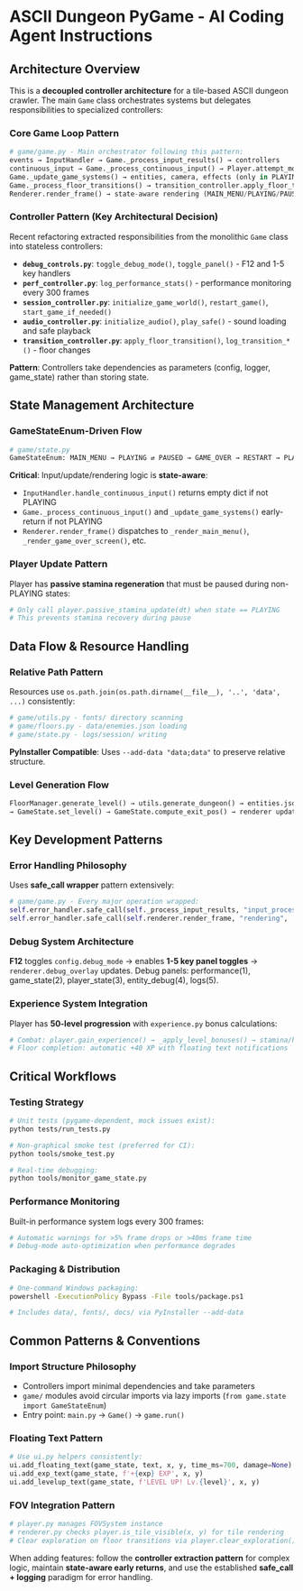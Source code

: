 # ASCII Dungeon PyGame - AI Coding Agent Instructions

## Architecture Overview

This is a **decoupled controller architecture** for a tile-based ASCII dungeon crawler. The main `Game` class orchestrates systems but delegates responsibilities to specialized controllers:

### Core Game Loop Pattern
```python
# game/game.py - Main orchestrator following this pattern:
events → InputHandler → Game._process_input_results() → controllers
continuous_input → Game._process_continuous_input() → Player.attempt_move()
Game._update_game_systems() → entities, camera, effects (only in PLAYING state)  
Game._process_floor_transitions() → transition_controller.apply_floor_transition()
Renderer.render_frame() → state-aware rendering (MAIN_MENU/PLAYING/PAUSED/GAME_OVER)
```

### Controller Pattern (Key Architectural Decision)
Recent refactoring extracted responsibilities from the monolithic `Game` class into stateless controllers:

- **`debug_controls.py`**: `toggle_debug_mode()`, `toggle_panel()` - F12 and 1-5 key handlers
- **`perf_controller.py`**: `log_performance_stats()` - performance monitoring every 300 frames  
- **`session_controller.py`**: `initialize_game_world()`, `restart_game()`, `start_game_if_needed()`
- **`audio_controller.py`**: `initialize_audio()`, `play_safe()` - sound loading and safe playback
- **`transition_controller.py`**: `apply_floor_transition()`, `log_transition_*()` - floor changes

**Pattern**: Controllers take dependencies as parameters (config, logger, game_state) rather than storing state.

## State Management Architecture

### GameStateEnum-Driven Flow
```python
# game/state.py
GameStateEnum: MAIN_MENU → PLAYING ⇄ PAUSED → GAME_OVER → RESTART → PLAYING
```

**Critical**: Input/update/rendering logic is **state-aware**:
- `InputHandler.handle_continuous_input()` returns empty dict if not PLAYING
- `Game._process_continuous_input()` and `_update_game_systems()` early-return if not PLAYING  
- `Renderer.render_frame()` dispatches to `_render_main_menu()`, `_render_game_over_screen()`, etc.

### Player Update Pattern
Player has **passive stamina regeneration** that must be paused during non-PLAYING states:
```python
# Only call player.passive_stamina_update(dt) when state == PLAYING
# This prevents stamina recovery during pause
```

## Data Flow & Resource Handling

### Relative Path Pattern
Resources use `os.path.join(os.path.dirname(__file__), '..', 'data', ...)` consistently:
```python
# game/utils.py - fonts/ directory scanning
# game/floors.py - data/enemies.json loading  
# game/state.py - logs/session/ writing
```

**PyInstaller Compatible**: Uses `--add-data "data;data"` to preserve relative structure.

### Level Generation Flow
```python
FloorManager.generate_level() → utils.generate_dungeon() → entities.json persistence
→ GameState.set_level() → GameState.compute_exit_pos() → renderer updates
```

## Key Development Patterns

### Error Handling Philosophy  
Uses **safe_call wrapper** pattern extensively:
```python
# game/game.py - Every major operation wrapped:
self.error_handler.safe_call(self._process_input_results, "input_processing", ...)
self.error_handler.safe_call(self.renderer.render_frame, "rendering", ...)
```

### Debug System Architecture
**F12** toggles `config.debug_mode` → enables **1-5 key panel toggles** → `renderer.debug_overlay` updates.
Debug panels: performance(1), game_state(2), player_state(3), entity_debug(4), logs(5).

### Experience System Integration
Player has **50-level progression** with `experience.py` bonus calculations:
```python
# Combat: player.gain_experience() → _apply_level_bonuses() → stamina/hp/speed updates
# Floor completion: automatic +40 XP with floating text notifications
```

## Critical Workflows

### Testing Strategy
```bash
# Unit tests (pygame-dependent, mock issues exist):
python tests/run_tests.py

# Non-graphical smoke test (preferred for CI):  
python tools/smoke_test.py

# Real-time debugging:
python tools/monitor_game_state.py
```

### Performance Monitoring
Built-in performance system logs every 300 frames:
```python
# Automatic warnings for >5% frame drops or >40ms frame time
# Debug-mode auto-optimization when performance degrades
```

### Packaging & Distribution
```bash
# One-command Windows packaging:  
powershell -ExecutionPolicy Bypass -File tools/package.ps1

# Includes data/, fonts/, docs/ via PyInstaller --add-data
```

## Common Patterns & Conventions

### Import Structure Philosophy
- Controllers import minimal dependencies and take parameters
- `game/` modules avoid circular imports via lazy imports (`from game.state import GameStateEnum`)
- Entry point: `main.py` → `Game()` → `game.run()`

### Floating Text Pattern
```python
# Use ui.py helpers consistently:
ui.add_floating_text(game_state, text, x, y, time_ms=700, damage=None)
ui.add_exp_text(game_state, f'+{exp} EXP', x, y)  
ui.add_levelup_text(game_state, f'LEVEL UP! Lv.{level}', x, y)
```

### FOV Integration Pattern  
```python
# player.py manages FOVSystem instance
# renderer.py checks player.is_tile_visible(x, y) for tile rendering
# Clear exploration on floor transitions via player.clear_exploration()
```

When adding features: follow the **controller extraction pattern** for complex logic, maintain **state-aware early returns**, and use the established **safe_call + logging** paradigm for error handling.